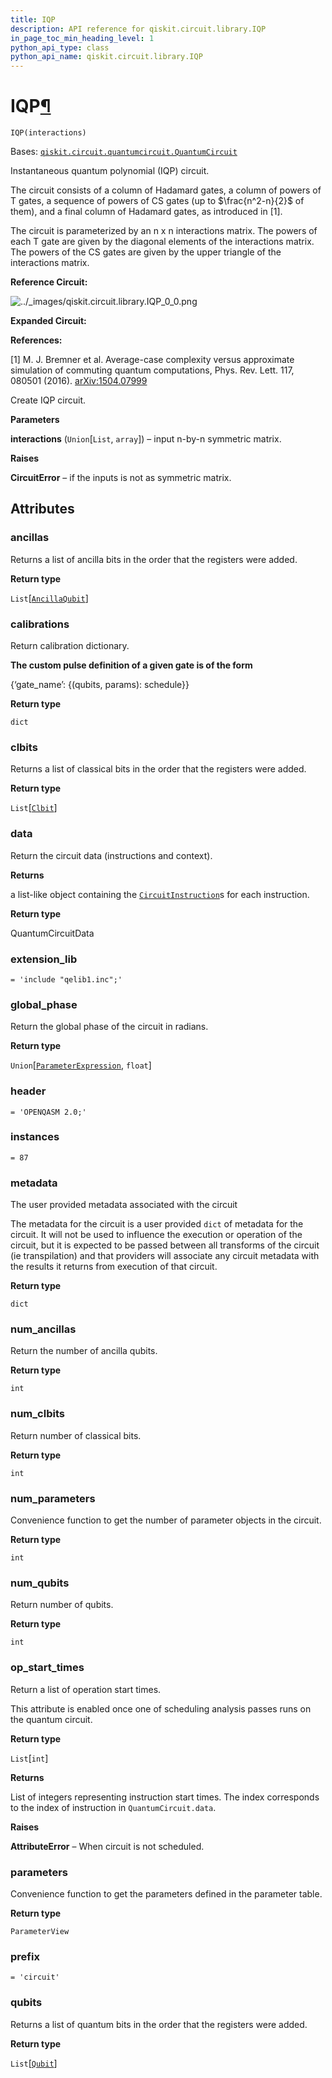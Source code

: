 ```yaml
---
title: IQP
description: API reference for qiskit.circuit.library.IQP
in_page_toc_min_heading_level: 1
python_api_type: class
python_api_name: qiskit.circuit.library.IQP
---
```


# IQP[¶](#iqp "Permalink to this headline")

<span id="qiskit.circuit.library.IQP" />

`IQP(interactions)`

Bases: [`qiskit.circuit.quantumcircuit.QuantumCircuit`](qiskit.circuit.QuantumCircuit "qiskit.circuit.quantumcircuit.QuantumCircuit")

Instantaneous quantum polynomial (IQP) circuit.

The circuit consists of a column of Hadamard gates, a column of powers of T gates, a sequence of powers of CS gates (up to $\frac{n^2-n}{2}$ of them), and a final column of Hadamard gates, as introduced in \[1].

The circuit is parameterized by an n x n interactions matrix. The powers of each T gate are given by the diagonal elements of the interactions matrix. The powers of the CS gates are given by the upper triangle of the interactions matrix.

**Reference Circuit:**

![../\_images/qiskit.circuit.library.IQP\_0\_0.png](/images/api/qiskit/0.36/qiskit.circuit.library.IQP_0_0.png)

**Expanded Circuit:**

>

**References:**

\[1] M. J. Bremner et al. Average-case complexity versus approximate simulation of commuting quantum computations, Phys. Rev. Lett. 117, 080501 (2016). [arXiv:1504.07999](https://arxiv.org/abs/1504.07999)

Create IQP circuit.

**Parameters**

**interactions** (`Union`\[`List`, `array`]) – input n-by-n symmetric matrix.

**Raises**

**CircuitError** – if the inputs is not as symmetric matrix.

## Attributes

<span id="qiskit.circuit.library.IQP.ancillas" />

### ancillas

Returns a list of ancilla bits in the order that the registers were added.

**Return type**

`List`\[[`AncillaQubit`](qiskit.circuit.AncillaQubit "qiskit.circuit.quantumregister.AncillaQubit")]

<span id="qiskit.circuit.library.IQP.calibrations" />

### calibrations

Return calibration dictionary.

**The custom pulse definition of a given gate is of the form**

\{‘gate\_name’: \{(qubits, params): schedule}}

**Return type**

`dict`

<span id="qiskit.circuit.library.IQP.clbits" />

### clbits

Returns a list of classical bits in the order that the registers were added.

**Return type**

`List`\[[`Clbit`](qiskit.circuit.Clbit "qiskit.circuit.classicalregister.Clbit")]

<span id="qiskit.circuit.library.IQP.data" />

### data

Return the circuit data (instructions and context).

**Returns**

a list-like object containing the [`CircuitInstruction`](qiskit.circuit.CircuitInstruction "qiskit.circuit.CircuitInstruction")s for each instruction.

**Return type**

QuantumCircuitData

<span id="qiskit.circuit.library.IQP.extension_lib" />

### extension\_lib

`= 'include "qelib1.inc";'`

<span id="qiskit.circuit.library.IQP.global_phase" />

### global\_phase

Return the global phase of the circuit in radians.

**Return type**

`Union`\[[`ParameterExpression`](qiskit.circuit.ParameterExpression "qiskit.circuit.parameterexpression.ParameterExpression"), `float`]

<span id="qiskit.circuit.library.IQP.header" />

### header

`= 'OPENQASM 2.0;'`

<span id="qiskit.circuit.library.IQP.instances" />

### instances

`= 87`

<span id="qiskit.circuit.library.IQP.metadata" />

### metadata

The user provided metadata associated with the circuit

The metadata for the circuit is a user provided `dict` of metadata for the circuit. It will not be used to influence the execution or operation of the circuit, but it is expected to be passed between all transforms of the circuit (ie transpilation) and that providers will associate any circuit metadata with the results it returns from execution of that circuit.

**Return type**

`dict`

<span id="qiskit.circuit.library.IQP.num_ancillas" />

### num\_ancillas

Return the number of ancilla qubits.

**Return type**

`int`

<span id="qiskit.circuit.library.IQP.num_clbits" />

### num\_clbits

Return number of classical bits.

**Return type**

`int`

<span id="qiskit.circuit.library.IQP.num_parameters" />

### num\_parameters

Convenience function to get the number of parameter objects in the circuit.

**Return type**

`int`

<span id="qiskit.circuit.library.IQP.num_qubits" />

### num\_qubits

Return number of qubits.

**Return type**

`int`

<span id="qiskit.circuit.library.IQP.op_start_times" />

### op\_start\_times

Return a list of operation start times.

This attribute is enabled once one of scheduling analysis passes runs on the quantum circuit.

**Return type**

`List`\[`int`]

**Returns**

List of integers representing instruction start times. The index corresponds to the index of instruction in `QuantumCircuit.data`.

**Raises**

**AttributeError** – When circuit is not scheduled.

<span id="qiskit.circuit.library.IQP.parameters" />

### parameters

Convenience function to get the parameters defined in the parameter table.

**Return type**

`ParameterView`

<span id="qiskit.circuit.library.IQP.prefix" />

### prefix

`= 'circuit'`

<span id="qiskit.circuit.library.IQP.qubits" />

### qubits

Returns a list of quantum bits in the order that the registers were added.

**Return type**

`List`\[[`Qubit`](qiskit.circuit.Qubit "qiskit.circuit.quantumregister.Qubit")]

